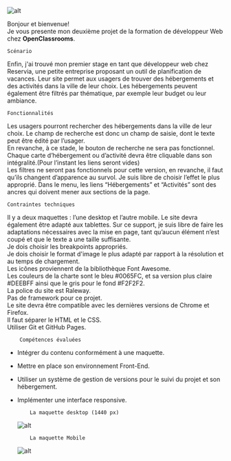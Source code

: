 ![alt](https://user-images.githubusercontent.com/72860893/100263609-01dac080-2f4e-11eb-9f1a-28bbdf3ebf81.png)

Bonjour et bienvenue!  
Je vous presente mon deuxième projet de la formation de développeur Web chez **OpenClassrooms**.

    Scénario

Enfin, j'ai trouvé mon premier stage en tant que développeur web chez Reservia, une petite entreprise proposant un outil de planification de vacances. Leur site permet aux usagers de trouver des hébergements et des activités dans la ville de leur choix. Les hébergements peuvent également être filtrés par thématique, par exemple leur budget ou leur ambiance.

    Fonctionnalités

Les usagers pourront rechercher des hébergements dans la ville de leur choix. Le champ de recherche est donc un champ de saisie, dont le texte peut être édité par l’usager.  
En revanche, à ce stade, le bouton de recherche ne sera pas fonctionnel.  
Chaque carte d’hébergement ou d’activité devra être cliquable dans son intégralité.(Pour l’instant les liens seront vides)  
Les filtres ne seront pas fonctionnels pour cette version, en revanche, il faut qu’ils changent d’apparence au survol. Je suis libre de choisir l’effet le plus approprié.
Dans le menu, les liens “Hébergements” et “Activités” sont des ancres qui doivent mener aux sections de la page.

    Contraintes techniques

Il y a deux maquettes : l’une desktop et l’autre mobile. Le site devra également être adapté aux tablettes. Sur ce support, je suis libre de faire les adaptations nécessaires avec la mise en page, tant qu’aucun élément n’est coupé et que le texte a une taille suffisante.  
Je dois choisir les breakpoints appropriés.  
Je dois choisir le format d'image le plus adapté par rapport à la résolution et au temps de chargement.  
Les icônes proviennent de la bibliothèque Font Awesome.  
Les couleurs de la charte sont le bleu #0065FC, et sa version plus claire #DEEBFF ainsi que le gris pour le fond #F2F2F2.  
La police du site est Raleway.  
Pas de framework pour ce projet.  
Le site devra être compatible avec les dernières versions de Chrome et Firefox.  
Il faut séparer le HTML et le CSS.  
Utiliser Git et GitHub Pages.

        Compétences évaluées

- Intégrer du contenu conformément à une maquette.
- Mettre en place son environnement Front-End.
- Utiliser un système de gestion de versions pour le suivi du projet et son hébergement.
- Implémenter une interface responsive.

          La maquette desktop (1440 px)

  ![alt](https://user-images.githubusercontent.com/72860893/99787108-9ba20800-2b1f-11eb-8093-432a17df412c.png)

          La maquette Mobile

  ![alt](https://user-images.githubusercontent.com/72860893/99787128-a2307f80-2b1f-11eb-952c-500792244849.png)

